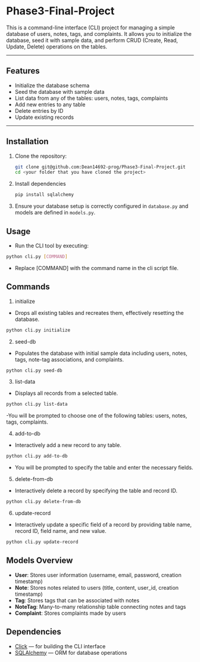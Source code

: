 # Phase3-Final-Project

This is a command-line interface (CLI) project for managing a simple database of users, notes, tags, and complaints. It allows you to initialize the database, seed it with sample data, and perform CRUD (Create, Read, Update, Delete) operations on the tables.

---

## Features

- Initialize the database schema
- Seed the database with sample data
- List data from any of the tables: users, notes, tags, complaints
- Add new entries to any table
- Delete entries by ID
- Update existing records

---

## Installation

1. Clone the repository:

   ```bash
   git clone git@github.com:Dean14692-prog/Phase3-Final-Project.git
   cd <your folder that you have cloned the project>
   ```

2. Install dependencies

   ```bash
   pip install sqlalchemy

   ```
3. Ensure your database setup is correctly configured in `database.py` and models are defined in `models.py`.

## Usage
- Run the CLI tool by executing:
```bash
python cli.py [COMMAND]
```
- Replace [COMMAND] with the command name in the cli script file.

## Commands
1. initialize
- Drops all existing tables and recreates them, effectively resetting the database.

``` bash
python cli.py initialize
```
2. seed-db
- Populates the database with initial sample data including users, notes, tags, note-tag associations, and complaints.
``` bash
python cli.py seed-db
```
3. list-data
- Displays all records from a selected table.
``` bash
python cli.py list-data
```
-You will be prompted to choose one of the following tables: users, notes, tags, complaints.

4. add-to-db
- Interactively add a new record to any table.
``` bash
python cli.py add-to-db
```
- You will be prompted to specify the table and enter the necessary fields.

5. delete-from-db
- Interactively delete a record by specifying the table and record ID.
``` bash
python cli.py delete-from-db
```
6. update-record
- Interactively update a specific field of a record by providing table name, record ID, field name, and new value.
``` bash
python cli.py update-record
```
## Models Overview

- **User**: Stores user information (username, email, password, creation timestamp)
- **Note**: Stores notes related to users (title, content, user_id, creation timestamp)
- **Tag**: Stores tags that can be associated with notes
- **NoteTag**: Many-to-many relationship table connecting notes and tags
- **Complaint**: Stores complaints made by users

## Dependencies

- [Click](https://palletsprojects.com/p/click/) — for building the CLI interface
- [SQLAlchemy](https://www.sqlalchemy.org/) — ORM for database operations
